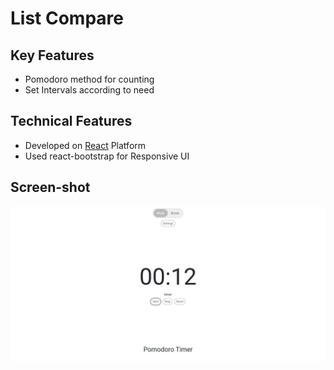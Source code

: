 # List Compare

<h2>Key Features</h2>
<ul>
    <li>Pomodoro method for counting</li>
    <li>Set Intervals according to need</li>
</ul>

<h2>Technical Features</h2>
<ul>
    <li>Developed on <a href="https://reactjs.org/">React</a> Platform</li>
    <li>Used <a>react-bootstrap</a> for Responsive UI</li>
</ul>

<h2>Screen-shot</h2>
<img src="./src/assests/pomodoro-timer.jpg" />